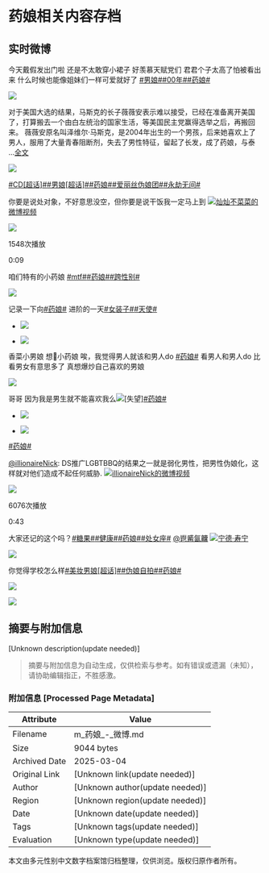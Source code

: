 # 药娘相关内容存档

## 实时微博

今天戴假发出门啦 还是不太敢穿小裙子 好羡慕天赋党们 君君个子太高了怕被看出来 什么时候也能像姐妹们一样可爱就好了 [#男娘#](https://m.weibo.cn/search?containerid=231522type%3D1%26t%3D10%26q%3D%23%E7%94%B7%E5%A8%98%23)[#00年#](https://m.weibo.cn/search?containerid=231522type%3D1%26t%3D10%26q%3D%2300%E5%B9%B4%23&isnewpage=1&luicode=10000011&lfid=231522type%3D1%26t%3D10%26q%3D%23%E8%8D%AF%E5%A8%98%23&featurecode=newtitle17&launchid=10000360-qq_browser_resou)[#药娘#](https://m.weibo.cn/search?containerid=231522type%3D1%26t%3D10%26q%3D%23%E8%8D%AF%E5%A8%98%23&luicode=10000011&lfid=231522type%3D1%26t%3D10%26q%3D%23%E8%8D%AF%E5%A8%98%23&featurecode=newtitle17&launchid=10000360-qq_browser_resou)

![](https://wx4.sinaimg.cn/orj360/007bmqXyly1hxlr37f562j30ub0y7q89.jpg)

对于美国大选的结果，马斯克的长子薇薇安表示难以接受，已经在准备离开美国了，打算搬去一个由白左统治的国家生活，等美国民主党赢得选举之后，再搬回来。 薇薇安原名叫泽维尔·马斯克，是2004年出生的一个男孩，后来她喜欢上了男人，服用了大量青春阻断剂，失去了男性特征，留起了长发，成了药娘，与泰 ...[全文](/status/5100004584460796)

![](https://wx2.sinaimg.cn/orj360/e9b5a11bgy1hvjsj0ygstj20ty0jutdn.jpg)

[#CD\[超话\]#](https://m.weibo.cn/p/index?extparam=CD&containerid=1008084170acd6af571e8d0d59fdad999cc605&luicode=10000011&lfid=231522type%3D1%26t%3D10%26q%3D%23%E8%8D%AF%E5%A8%98%23&featurecode=newtitle17&launchid=10000360-qq_browser_resou)[#男娘\[超话\]#](https://m.weibo.cn/p/index?extparam=%E7%94%B7%E5%A8%98&containerid=100808ef2740b490be543d376039d82456cebf&luicode=10000011&lfid=231522type%3D1%26t%3D10%26q%3D%23%E8%8D%AF%E5%A8%98%23&featurecode=newtitle17&launchid=10000360-qq_browser_resou)[#药娘#](https://m.weibo.cn/search?containerid=231522type%3D1%26t%3D10%26q%3D%23%E8%8D%AF%E5%A8%98%23&luicode=10000011&lfid=231522type%3D1%26t%3D10%26q%3D%23%E8%8D%AF%E5%A8%98%23&featurecode=newtitle17&launchid=10000360-qq_browser_resou)[#爱丽丝伪娘团#](https://m.weibo.cn/search?containerid=231522type%3D1%26t%3D10%26q%3D%23%E7%88%B1%E4%B8%BD%E4%B8%9D%E4%BC%AA%E5%A8%98%E5%9B%A2%23&isnewpage=1&luicode=10000011&lfid=231522type%3D1%26t%3D10%26q%3D%23%E8%8D%AF%E5%A8%98%23&featurecode=newtitle17&launchid=10000360-qq_browser_resou)[#永劫无间#](https://m.weibo.cn/search?containerid=231522type%3D1%26t%3D10%26q%3D%23%E6%B0%B8%E5%8A%AB%E6%97%A0%E9%97%B4%23&extparam=%23%E6%B0%B8%E5%8A%AB%E6%97%A0%E9%97%B4%23&luicode=10000011&lfid=231522type%3D1%26t%3D10%26q%3D%23%E8%8D%AF%E5%A8%98%23&featurecode=newtitle17&launchid=10000360-qq_browser_resou) 

你要是说处对象，不好意思没空，但你要是说干饭我一定马上到 [![](https://h5.sinaimg.cn/upload/2015/09/25/3/timeline_card_small_video_default.png)灿灿不菜菜的微博视频](https://video.weibo.com/show?fid=1034:5087544476631045)

![](https://wx4.sinaimg.cn/orj480/008qvICegy1hug1ivpa6zj30u01hc47l.jpg)

1548次播放

0:09

咱们特有的小药娘 [#mtf#](https://m.weibo.cn/search?containerid=231522type%3D1%26t%3D10%26q%3D%23mtf%23&luicode=10000011&lfid=231522type%3D1%26t%3D10%26q%3D%23%E8%8D%AF%E5%A8%98%23&featurecode=newtitle17&launchid=10000360-qq_browser_resou)[#药娘#](https://m.weibo.cn/search?containerid=231522type%3D1%26t%3D10%26q%3D%23%E8%8D%AF%E5%A8%98%23&luicode=10000011&lfid=231522type%3D1%26t%3D10%26q%3D%23%E8%8D%AF%E5%A8%98%23&featurecode=newtitle17&launchid=10000360-qq_browser_resou)[#跨性别#](https://m.weibo.cn/search?containerid=231522type%3D1%26t%3D10%26q%3D%23%E8%B7%A8%E6%80%A7%E5%88%AB%23&isnewpage=1&luicode=10000011&lfid=231522type%3D1%26t%3D10%26q%3D%23%E8%8D%AF%E5%A8%98%23&featurecode=newtitle17&launchid=10000360-qq_browser_resou)

![](https://wx2.sinaimg.cn/orj360/008FMDysly1htdi28ddorj30bm0crab4.jpg)

记录一下向[#药娘#](https://m.weibo.cn/search?containerid=231522type%3D1%26t%3D10%26q%3D%23%E8%8D%AF%E5%A8%98%23&luicode=10000011&lfid=231522type%3D1%26t%3D10%26q%3D%23%E8%8D%AF%E5%A8%98%23&featurecode=newtitle17&launchid=10000360-qq_browser_resou) 进阶的一天[#女装子#](https://m.weibo.cn/search?containerid=231522type%3D1%26t%3D10%26q%3D%23%E5%A5%B3%E8%A3%85%E5%AD%90%23)[#天使#](https://m.weibo.cn/search?containerid=231522type%3D1%26t%3D10%26q%3D%23%E5%A4%A9%E4%BD%BF%23&isnewpage=1&luicode=10000011&lfid=231522type%3D1%26t%3D10%26q%3D%23%E8%8D%AF%E5%A8%98%23&featurecode=newtitle17&launchid=10000360-qq_browser_resou)

-   ![](https://wx2.sinaimg.cn/orj360/0088L8gNgy1hsemm8c4slj32cz2cz4qp.jpg)
    
-   ![](https://wx3.sinaimg.cn/orj360/0088L8gNgy1hsemm5u37hj32bz2bzhdu.jpg)
    

香菜小男娘 想🌿小药娘 唉，我觉得男人就该和男人do [#药娘#](https://m.weibo.cn/search?containerid=231522type%3D1%26t%3D10%26q%3D%23%E8%8D%AF%E5%A8%98%23&luicode=10000011&lfid=231522type%3D1%26t%3D10%26q%3D%23%E8%8D%AF%E5%A8%98%23&featurecode=newtitle17&launchid=10000360-qq_browser_resou) 看男人和男人do 比看男女有意思多了 真想爆炒自己喜欢的男娘

![](https://wx3.sinaimg.cn/orj360/007Tbp6Xgy1hscbrk807gj30j60nrq3k.jpg)

哥哥 因为我是男生就不能喜欢我么![[失望]](https://h5.sinaimg.cn/m/emoticon/icon/default/d_shiwang-b4bf17068f.png)[#药娘#](https://m.weibo.cn/search?containerid=231522type%3D1%26t%3D10%26q%3D%23%E8%8D%AF%E5%A8%98%23&luicode=10000011&lfid=231522type%3D1%26t%3D10%26q%3D%23%E8%8D%AF%E5%A8%98%23&featurecode=newtitle17&launchid=10000360-qq_browser_resou)

-   ![](https://wx1.sinaimg.cn/orj360/008Cgy4Fgy1hrh1zznkg5j30u01hcn3m.jpg)
    
-   ![](https://wx2.sinaimg.cn/orj360/008Cgy4Fgy1hrh201bnfzj31w01w0e81.jpg)
    

[#药娘#](https://m.weibo.cn/search?containerid=231522type%3D1%26t%3D10%26q%3D%23%E8%8D%AF%E5%A8%98%23&luicode=10000011&lfid=231522type%3D1%26t%3D10%26q%3D%23%E8%8D%AF%E5%A8%98%23&featurecode=newtitle17&launchid=10000360-qq_browser_resou)

[@illionaireNick](https://m.weibo.cn/u/6235285486?luicode=10000011&lfid=231522type%3D1%26t%3D10%26q%3D%23%E8%8D%AF%E5%A8%98%23&featurecode=newtitle17&launchid=10000360-qq_browser_resou): DS推广LGBTBBQ的结果之一就是弱化男性，把男性伪娘化，这样就对他们造成不起任何威胁. [![](https://h5.sinaimg.cn/upload/2015/09/25/3/timeline_card_small_video_default.png)illionaireNick的微博视频](https://video.weibo.com/show?fid=1034:5048047449604121)

![](https://wx3.sinaimg.cn/orj480/006NYCAKly1hqy1cyqp7nj30f00qo753.jpg)

6076次播放

0:43

大家还记的这个吗？[#糖果#](https://m.weibo.cn/search?containerid=231522type%3D1%26t%3D10%26q%3D%23%E7%B3%96%E6%9E%9C%23&isnewpage=1&luicode=10000011&lfid=231522type%3D1%26t%3D10%26q%3D%23%E8%8D%AF%E5%A8%98%23&featurecode=newtitle17&launchid=10000360-qq_browser_resou)[#健康#](https://m.weibo.cn/search?containerid=231522type%3D1%26t%3D10%26q%3D%23%E5%81%A5%E5%BA%B7%23&isnewpage=1&luicode=10000011&lfid=231522type%3D1%26t%3D10%26q%3D%23%E8%8D%AF%E5%A8%98%23&featurecode=newtitle17&launchid=10000360-qq_browser_resou)[#药娘#](https://m.weibo.cn/search?containerid=231522type%3D1%26t%3D10%26q%3D%23%E8%8D%AF%E5%A8%98%23&luicode=10000011&lfid=231522type%3D1%26t%3D10%26q%3D%23%E8%8D%AF%E5%A8%98%23&featurecode=newtitle17&launchid=10000360-qq_browser_resou)[#处女座#](https://m.weibo.cn/search?containerid=231522type%3D1%26t%3D10%26q%3D%23%E5%A4%84%E5%A5%B3%E5%BA%A7%23&isnewpage=1&luicode=10000011&lfid=231522type%3D1%26t%3D10%26q%3D%23%E8%8D%AF%E5%A8%98%23&featurecode=newtitle17&launchid=10000360-qq_browser_resou) [@鬯觱氤齉](/n/鬯觱氤齉) [![](https://h5.sinaimg.cn/upload/2015/09/25/3/timeline_card_small_location_default.png)宁德·寿宁](http://weibo.com/p/1001018008635092400000000)

![](https://wx1.sinaimg.cn/orj360/008D6bNXgy1hqr1ny2fm3j30hs0adq73.jpg)

你觉得学校怎么样[#美妆男娘\[超话\]#](https://m.weibo.cn/p/index?extparam=%E7%BE%8E%E5%A6%86%E7%94%B7%E5%A8%98&containerid=100808e6a3bdb71d9eb06c7b9732cb652d8acf&luicode=10000011&lfid=231522type%3D1%26t%3D10%26q%3D%23%E8%8D%AF%E5%A8%98%23&featurecode=newtitle17&launchid=10000360-qq_browser_resou)[#伪娘自拍#](https://m.weibo.cn/search?containerid=231522type%3D1%26t%3D10%26q%3D%23%E4%BC%AA%E5%A8%98%E8%87%AA%E6%8B%8D%23&isnewpage=1&luicode=10000011&lfid=231522type%3D1%26t%3D10%26q%3D%23%E8%8D%AF%E5%A8%98%23&featurecode=newtitle17&launchid=10000360-qq_browser_resou)[#药娘#](https://m.weibo.cn/search?containerid=231522type%3D1%26t%3D10%26q%3D%23%E8%8D%AF%E5%A8%98%23&luicode=10000011&lfid=231522type%3D1%26t%3D10%26q%3D%23%E8%8D%AF%E5%A8%98%23&featurecode=newtitle17&launchid=10000360-qq_browser_resou)

![](https://wx1.sinaimg.cn/orj360/00848OlDgy1hoicg682b5j30u0140wiu.jpg) 

![](https://simg.s.weibo.com/imgtool/20240417_fabu_default.png)
<!-- tcd_original_link https://m.weibo.cn/search?containerid=231522type%3D1%26t%3D10%26q%3D%23%E8%8D%AF%E5%A8%98%23&luicode=10000011&lfid=1008082b2c90bf6207ac0507f04dbf3be7e52c&featurecode=newtitle17&launchid=10000360-qq_browser_resou -->


## 摘要与附加信息

<!-- tcd_abstract -->
[Unknown description(update needed)]
<!-- tcd_abstract_end -->

> 摘要与附加信息为自动生成，仅供检索与参考。如有错误或遗漏（未知），请协助编辑指正，不胜感激。

### 附加信息 [Processed Page Metadata]

| Attribute       | Value                                  |
|-----------------|----------------------------------------|
| Filename        | m_药娘_-_微博.md                             |
| Size            | 9044 bytes                           |
| Archived Date   | 2025-03-04                             |
| Original Link   | [Unknown link(update needed)]                       |
| Author          | [Unknown author(update needed)]                               |
| Region          | [Unknown region(update needed)]                               |
| Date            | [Unknown date(update needed)]                                 |
| Tags            | [Unknown tags(update needed)]                                 |
| Evaluation            | [Unknown type(update needed)]                                 |
<!-- tcd_table_end -->

本文由多元性别中文数字档案馆归档整理，仅供浏览。版权归原作者所有。
